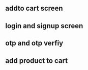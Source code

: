 ## addto cart screen 
## login and signup screen
## otp and otp verfiy
## add product to cart 





>